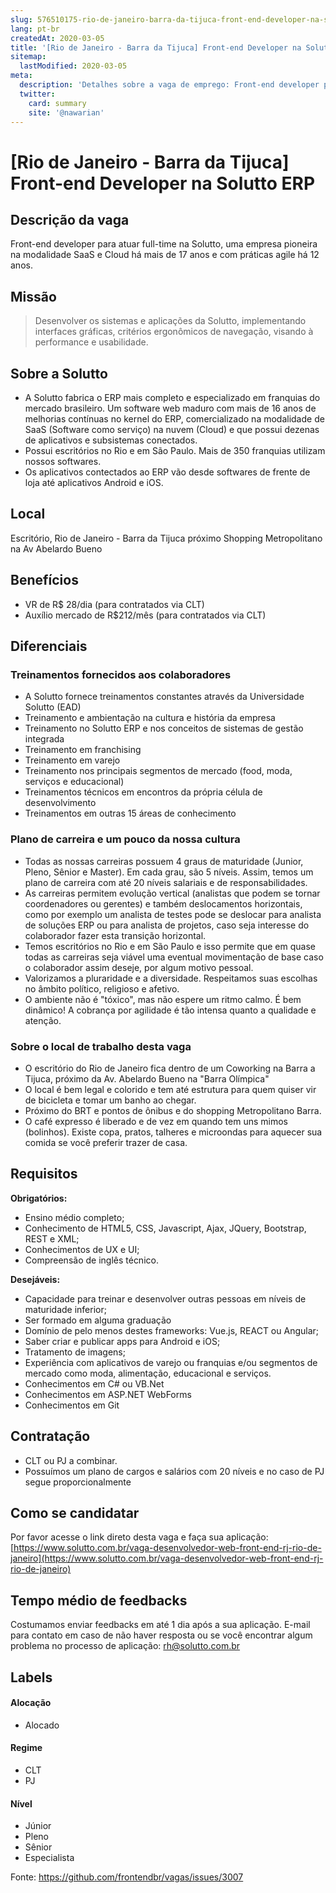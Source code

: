 ```yaml
---
slug: 576510175-rio-de-janeiro-barra-da-tijuca-front-end-developer-na-solutto-erp
lang: pt-br
createdAt: 2020-03-05
title: '[Rio de Janeiro - Barra da Tijuca] Front-end Developer na Solutto ERP - Vaga de Emprego'
sitemap:
  lastModified: 2020-03-05
meta:
  description: 'Detalhes sobre a vaga de emprego: Front-end developer para atuar full-time na Solutto, uma empresa pioneira na modalidade SaaS e Cloud há mais de 17 anos e com práticas agile há 12 anos.'
  twitter:
    card: summary
    site: '@nawarian'
---
```


# [Rio de Janeiro - Barra da Tijuca] Front-end Developer na Solutto ERP

## Descrição da vaga

Front-end developer para atuar full-time na Solutto, uma empresa pioneira na modalidade SaaS e Cloud há mais de 17 anos e com práticas agile há 12 anos.

## Missão

> Desenvolver os sistemas e aplicações da Solutto, implementando interfaces gráficas, critérios ergonômicos de navegação, visando à performance e usabilidade.


## Sobre a Solutto

- A Solutto fabrica o ERP mais completo e especializado em franquias do mercado brasileiro. Um software web maduro com mais de 16 anos de melhorias contínuas no kernel do ERP, comercializado na modalidade de SaaS (Software como serviço) na nuvem (Cloud) e que possui dezenas de aplicativos e subsistemas conectados.
- Possui escritórios no Rio e em São Paulo. Mais de 350 franquias utilizam nossos softwares.
- Os aplicativos contectados ao ERP vão desde softwares de frente de loja até aplicativos Android e iOS.

## Local

Escritório, Rio de Janeiro - Barra da Tijuca próximo Shopping Metropolitano na Av Abelardo Bueno


## Benefícios

- VR de R$ 28/dia (para contratados via CLT)
- Auxílio mercado de R$212/mês (para contratados via CLT)

## Diferenciais

### Treinamentos fornecidos aos colaboradores
- A Solutto fornece treinamentos constantes através da Universidade Solutto (EAD)
- Treinamento e ambientação na cultura e história da empresa
- Treinamento no Solutto ERP e nos conceitos de sistemas de gestão integrada
- Treinamento em franchising
- Treinamento em varejo
- Treinamento nos principais segmentos de mercado (food, moda, serviços e educacional)
- Treinamentos técnicos em encontros da própria célula de desenvolvimento
- Treinamentos em outras 15 áreas de conhecimento

### Plano de carreira e um pouco da nossa cultura
- Todas as nossas carreiras possuem 4 graus de maturidade (Junior, Pleno, Sênior e Master). Em cada grau, são 5 níveis. Assim, temos um plano de carreira com até 20 níveis salariais e de responsabilidades.
- As carreiras permitem evolução vertical (analistas que podem se tornar coordenadores ou gerentes) e também deslocamentos horizontais, como por exemplo um analista de testes pode se deslocar para analista de soluções ERP ou para analista de projetos, caso seja interesse do colaborador fazer esta transição horizontal.
- Temos escritórios no Rio e em São Paulo e isso permite que em quase todas as carreiras seja viável uma eventual movimentação de base caso o colaborador assim deseje, por algum motivo pessoal.
- Valorizamos a pluraridade e a diversidade. Respeitamos suas escolhas no âmbito político, religioso e afetivo.
- O ambiente não é "tóxico", mas não espere um ritmo calmo. É bem dinâmico! A cobrança por agilidade é tão intensa quanto a qualidade e atenção. 

### Sobre o local de trabalho desta vaga
- O escritório do Rio de Janeiro fica dentro de um Coworking na Barra a Tijuca, próximo da Av. Abelardo Bueno na "Barra Olímpica"
- O local é bem legal e colorido e tem até estrutura para quem quiser vir de bicicleta e tomar um banho ao chegar.
- Próximo do BRT e pontos de ônibus e do shopping Metropolitano Barra.
- O café expresso é liberado e de vez em quando tem uns mimos (bolinhos).
Existe copa, pratos, talheres e microondas para aquecer sua comida se você preferir trazer de casa.



## Requisitos

**Obrigatórios:**
- Ensino médio completo;
- Conhecimento de HTML5, CSS, Javascript, Ajax, JQuery, Bootstrap, REST e XML;
- Conhecimentos de UX e UI;
- Compreensão de inglês técnico.

**Desejáveis:**
- Capacidade para treinar e desenvolver outras pessoas em níveis de maturidade inferior;
- Ser formado em alguma graduação
- Domínio de pelo menos destes frameworks: Vue.js, REACT ou Angular;
- Saber criar e publicar apps para Android e iOS;
- Tratamento de imagens;
- Experiência com aplicativos de varejo ou franquias e/ou segmentos de mercado como moda, alimentação, educacional e serviços.
- Conhecimentos em C# ou VB.Net
- Conhecimentos em ASP.NET WebForms
- Conhecimentos em Git


## Contratação

- CLT ou PJ a combinar.
- Possuímos um plano de cargos e salários com 20 níveis e no caso de PJ segue proporcionalmente

## Como se candidatar

Por favor acesse o link direto desta vaga e faça sua aplicação:
[https://www.solutto.com.br/vaga-desenvolvedor-web-front-end-rj-rio-de-janeiro](https://www.solutto.com.br/vaga-desenvolvedor-web-front-end-rj-rio-de-janeiro)

## Tempo médio de feedbacks

Costumamos enviar feedbacks em até 1 dia após a sua aplicação.
E-mail para contato em caso de não haver resposta ou se você encontrar algum problema no processo de aplicação: rh@solutto.com.br

## Labels

#### Alocação
- Alocado

#### Regime
- CLT
- PJ

#### Nível
- Júnior
- Pleno
- Sênior
- Especialista


Fonte: https://github.com/frontendbr/vagas/issues/3007